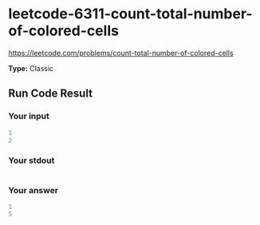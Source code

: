 # leetcode-6311-count-total-number-of-colored-cells

https://leetcode.com/problems/count-total-number-of-colored-cells

**Type:** Classic

## Run Code Result

### Your input

<!-- prettier-ignore -->
```js
1
2
```

### Your stdout

<!-- prettier-ignore -->
```js
```

### Your answer

<!-- prettier-ignore -->
```js
1
5
```
